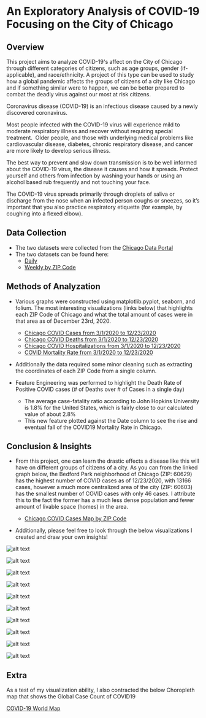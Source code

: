 # An Exploratory Analysis of COVID-19 Focusing on the City of Chicago

## Overview
This project aims to analyze COVID-19's affect on the City of Chicago through different categories of citizens, such as age groups, gender (if-applicable), and race/ethnicity.  A project of this type can be used to study how a global pandemic affects the groups of citizens of a city like Chicago and if something similar were to happen, we can be better prepared to combat the deadly virus against our most at risk citizens.

Coronavirus disease (COVID-19) is an infectious disease caused by a newly discovered coronavirus.

Most people infected with the COVID-19 virus will experience mild to moderate respiratory illness and recover without requiring special treatment.  Older people, and those with underlying medical problems like cardiovascular disease, diabetes, chronic respiratory disease, and cancer are more likely to develop serious illness.

The best way to prevent and slow down transmission is to be well informed about the COVID-19 virus, the disease it causes and how it spreads. Protect yourself and others from infection by washing your hands or using an alcohol based rub frequently and not touching your face.

The COVID-19 virus spreads primarily through droplets of saliva or discharge from the nose when an infected person coughs or sneezes, so it’s important that you also practice respiratory etiquette (for example, by coughing into a flexed elbow).

## Data Collection

* The two datasets were collected from the [Chicago Data Portal](https://data.cityofchicago.org/)
* The two datasets can be found here:
    * [Daily](https://data.cityofchicago.org/Health-Human-Services/Daily-Chicago-COVID-19-Cases-Deaths-and-Hospitaliz/kxzd-kd6a)
    * [Weekly by ZIP Code](https://data.cityofchicago.org/Health-Human-Services/COVID-19-Cases-Tests-and-Deaths-by-ZIP-Code/yhhz-zm2v/data)

## Methods of Analyzation

* Various graphs were constructed using matplotlib.pyplot, seaborn, and folium.  The most interesting visualizations (links below) that highlights each ZIP Code of Chicago and what the total amount of cases were in that area as of December 23rd, 2020.
   * [Chicago COVID Cases from 3/1/2020 to 12/23/2020](https://yiannimercer.github.io/COVID19_Chicago_Analysis/covid_cases.html)  
   * [Chicago COVID Deaths from 3/1/2020 to 12/23/2020](https://yiannimercer.github.io/COVID19_Chicago_Analysis/covid_deaths.html)  
   * [Chicago COVID Hospitalizations from 3/1/2020 to 12/23/2020](https://yiannimercer.github.io/COVID19_Chicago_Analysis/covid_hospitalization.html)  
   * [COVID Mortality Rate from 3/1/2020 to 12/23/2020](https://yiannimercer.github.io/COVID19_Chicago_Analysis/covid_mortality_rate.html)
      
* Additionally the data required some minor cleaning such as extracting the coordinates of each ZIP Code from a single column.
* Feature Engineering was performed to highlight the Death Rate of Positive COVID cases (# of Deaths over # of Cases in a single day)
    * The average case-fatality ratio according to John Hopkins University is 1.8% for the United States, which is fairly close to our calculated value of about 2.8%
    * This new feature plotted against the Date column to see the rise and eventual fall of the COVID19 Mortality Rate in Chicago.

## Conclusion & Insights
* From this project, one can learn the drastic effects a disease like this will have on different groups of citizens of a city.  As you can from the linked graph below, the Bedford Park neighborhood of Chicago (ZIP: 60629) has the highest number of COVID cases as of 12/23/2020, with 13166 cases, however a much more centralized area of the city (ZIP: 60603) has the smallest number of COVID cases with only 46 cases.  I attribute this to the fact the former has a much less dense population and fewer amount of livable space (homes) in the area.
   *  [Chicago COVID Cases Map by ZIP Code](https://yiannimercer.github.io/COVID19_Chicago_Analysis/chicago_covid_map.html)

* Additionally, please feel free to look through the below visualizations I created and draw your own insights!

![alt text](https://github.com/yiannimercer/COVID19_Chicago_Analysis/blob/main/images/covid_cases_age.png)  

![alt text](https://github.com/yiannimercer/COVID19_Chicago_Analysis/blob/main/images/covid_cases_ethnicity.png)  

![alt text](https://github.com/yiannimercer/COVID19_Chicago_Analysis/blob/main/images/covid_cases_gender.png)  

![alt text](https://github.com/yiannimercer/COVID19_Chicago_Analysis/blob/main/images/covid_death_age.png)  

![alt text](https://github.com/yiannimercer/COVID19_Chicago_Analysis/blob/main/images/covid_death_ethnicity.png)  

![alt text](https://github.com/yiannimercer/COVID19_Chicago_Analysis/blob/main/images/covid_deaths_gender.png)  

![alt text](https://github.com/yiannimercer/COVID19_Chicago_Analysis/blob/main/images/covid_hospital_age.png)  

![alt text](https://github.com/yiannimercer/COVID19_Chicago_Analysis/blob/main/images/covid_hospital_age.png)  

![alt text](https://github.com/yiannimercer/COVID19_Chicago_Analysis/blob/main/images/covid_hospital_ethnicity.png)  

![alt text](https://github.com/yiannimercer/COVID19_Chicago_Analysis/blob/main/images/covid_hospital_gender.png)  


## Extra
As a test of my visualization ability, I also contracted the below Choropleth map that shows the Global Case Count of COVID19

[COVID-19 World Map](https://yiannimercer.github.io/COVID19_Chicago_Analysis/world_covid.html)
